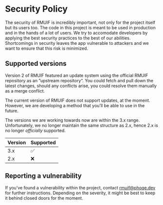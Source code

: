 # Security Policy

The security of RMUIF is incredibly important, not only for the project itself but its users too. The code in this project is meant to be used in production and in the hands of a lot of users. We try to accomodate developers by applying the best security practices to the best of our abilities. Shortcomings in security leaves the app vulnerable to attackers and we want to ensure that this risk is minimized.

## Supported versions

Version 2 of RMUIF featured an update system using the official RMUIF repository as an ”upstream repository“. You could fetch and pull down the latest changes, should any conflicts arise, you could resolve them manually as a merge conflict.

The current version of RMUIF does not support updates, at the moment. However, we are developing a method that you’ll be able to use in the future.

The versions we are working towards now are within the 3.x range. Unfortunately, we no longer maintain the same structure as 2.x, hence 2.x is no longer _officially_ supported.

| Version | Supported          |
| ------- | ------------------ |
| 3.x     | :white_check_mark: |
| 2.x     | :x:                |

## Reporting a vulnerability

If you’ve found a vulnerability within the project, contact [rmuif@phoqe.dev](mailto:rmuif@phoqe.dev) for further instructions. Depending on the severity, it might be best to keep it behind closed doors for the moment.
